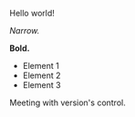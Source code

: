 Hello world!

*Narrow.*

**Bold.**

* Element 1
* Element 2
* Element 3

Meeting with version's control.
